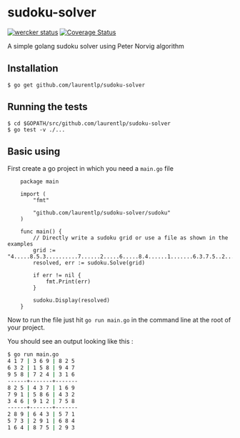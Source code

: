 # sudoku-solver

[![wercker status](https://app.wercker.com/status/3ee8307fdb3876b6c0f7a504caf5daef/s/master "wercker status")](https://app.wercker.com/project/byKey/3ee8307fdb3876b6c0f7a504caf5daef)
[![Coverage Status](https://coveralls.io/repos/github/laurentlp/sudoku-solver/badge.svg)](https://coveralls.io/github/laurentlp/sudoku-solver)

A simple golang sudoku solver using Peter Norvig algorithm

## Installation

```shell
$ go get github.com/laurentlp/sudoku-solver
```

## Running the tests

```shell
$ cd $GOPATH/src/github.com/laurentlp/sudoku-solver
$ go test -v ./...
```

## Basic using

First create a go project in which you need a `main.go` file

```golang
    package main

    import (
        "fmt"

        "github.com/laurentlp/sudoku-solver/sudoku"
    )

    func main() {
        // Directly write a sudoku grid or use a file as shown in the examples
        grid := "4.....8.5.3..........7......2.....6.....8.4......1.......6.3.7.5..2.....1.4......"
        resolved, err := sudoku.Solve(grid)

        if err != nil {
            fmt.Print(err)
        }

        sudoku.Display(resolved)
    }
```

Now to run the file just hit `go run main.go` in the command line at the root of your project.

You should see an output looking like this :

```bash
$ go run main.go
4 1 7 | 3 6 9 | 8 2 5
6 3 2 | 1 5 8 | 9 4 7
9 5 8 | 7 2 4 | 3 1 6
------+-------+-------
8 2 5 | 4 3 7 | 1 6 9
7 9 1 | 5 8 6 | 4 3 2
3 4 6 | 9 1 2 | 7 5 8
------+-------+-------
2 8 9 | 6 4 3 | 5 7 1
5 7 3 | 2 9 1 | 6 8 4
1 6 4 | 8 7 5 | 2 9 3
```